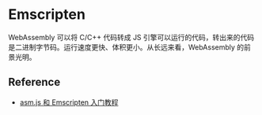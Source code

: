 # Emscripten

WebAssembly 可以将 C/C++ 代码转成 JS 引擎可以运行的代码，转出来的代码是二进制字节码。运行速度更快、体积更小。从长远来看，WebAssembly 的前景光明。

## Reference

- [asm.js 和 Emscripten 入门教程](http://blog.csdn.net/yelin042/article/details/77929480#t5)